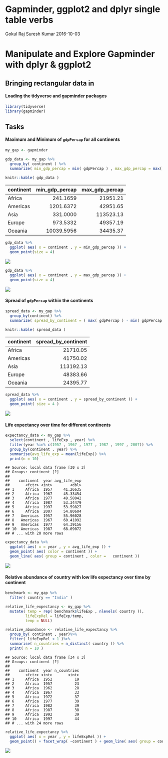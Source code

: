 Gapminder, ggplot2 and dplyr single table verbs
================
Gokul Raj Suresh Kumar
2016-10-03

Manipulate and Explore Gapminder with dplyr & ggplot2
=====================================================

Bringing rectangular data in
----------------------------

#### Loading the tidyverse and gapminder packages

``` r
library(tidyverse)
library(gapminder)
```

Tasks
-----

#### Maximum and Minimum of `gdpPercap` for all continents

``` r
my_gap <- gapminder

gdp_data <- my_gap %>% 
  group_by( continent ) %>% 
  summarize( min_gdp_percap = min( gdpPercap ) , max_gdp_percap = max( gdpPercap ))

knitr::kable( gdp_data )
```

| continent |  min\_gdp\_percap|  max\_gdp\_percap|
|:----------|-----------------:|-----------------:|
| Africa    |          241.1659|          21951.21|
| Americas  |         1201.6372|          42951.65|
| Asia      |          331.0000|         113523.13|
| Europe    |          973.5332|          49357.19|
| Oceania   |        10039.5956|          34435.37|

``` r
gdp_data %>%
  ggplot( aes( x = continent , y = min_gdp_percap )) + 
  geom_point(size = 4)
```

![](hw03_gapminder-ggplot2-dplyr_files/figure-markdown_github/unnamed-chunk-3-1.png)

``` r
gdp_data %>%
  ggplot( aes( x = continent , y = max_gdp_percap )) + 
  geom_point(size = 4)
```

![](hw03_gapminder-ggplot2-dplyr_files/figure-markdown_github/unnamed-chunk-3-2.png)

#### Spread of `gdpPercap` within the continents

``` r
spread_data <- my_gap %>%
  group_by(continent) %>% 
  summarize( spread_by_continent = ( max( gdpPercap ) - min( gdpPercap )))

knitr::kable( spread_data )
```

| continent |  spread\_by\_continent|
|:----------|----------------------:|
| Africa    |               21710.05|
| Americas  |               41750.02|
| Asia      |              113192.13|
| Europe    |               48383.66|
| Oceania   |               24395.77|

``` r
spread_data %>%
  ggplot( aes( x = continent , y = spread_by_continent )) + 
  geom_point( size = 4 )
```

![](hw03_gapminder-ggplot2-dplyr_files/figure-markdown_github/unnamed-chunk-5-1.png)

#### Life expectancy over time for different continents

``` r
expectancy_data <- my_gap %>%
  select(continent , lifeExp , year) %>%
  filter(year %in% c(1957 , 1967 , 1977 , 1987 , 1997 , 2007)) %>% 
  group_by(continent , year) %>% 
  summarise(avg_life_exp = mean(lifeExp)) %>% 
  print(n = 10)
```

    ## Source: local data frame [30 x 3]
    ## Groups: continent [?]
    ## 
    ##    continent  year avg_life_exp
    ##       <fctr> <int>        <dbl>
    ## 1     Africa  1957     41.26635
    ## 2     Africa  1967     45.33454
    ## 3     Africa  1977     49.58042
    ## 4     Africa  1987     53.34479
    ## 5     Africa  1997     53.59827
    ## 6     Africa  2007     54.80604
    ## 7   Americas  1957     55.96028
    ## 8   Americas  1967     60.41092
    ## 9   Americas  1977     64.39156
    ## 10  Americas  1987     68.09072
    ## # ... with 20 more rows

``` r
expectancy_data %>%
  ggplot( aes( x = year , y = avg_life_exp )) + 
  geom_point( aes( color = continent )) + 
  geom_line( aes( group = continent , color =   continent ))
```

![](hw03_gapminder-ggplot2-dplyr_files/figure-markdown_github/unnamed-chunk-7-1.png)

#### Relative abundance of country with low life expectancy over time by continent

``` r
benchmark <- my_gap %>% 
  filter( country == "India" )

relative_life_expectancy <- my_gap %>% 
  mutate( temp = rep( benchmark$lifeExp , nlevels( country )), 
         lifeExpRel = lifeExp/temp, 
         temp = NULL)

relative_abundance <- relative_life_expectancy %>%
  group_by( continent , year)%>% 
  filter( lifeExpRel < 1 )%>% 
  summarise( n_countries = n_distinct( country )) %>% 
  print( n = 10 )
```

    ## Source: local data frame [34 x 3]
    ## Groups: continent [?]
    ## 
    ##    continent  year n_countries
    ##       <fctr> <int>       <int>
    ## 1     Africa  1952          19
    ## 2     Africa  1957          23
    ## 3     Africa  1962          28
    ## 4     Africa  1967          33
    ## 5     Africa  1972          37
    ## 6     Africa  1977          39
    ## 7     Africa  1982          39
    ## 8     Africa  1987          38
    ## 9     Africa  1992          39
    ## 10    Africa  1997          44
    ## # ... with 24 more rows

``` r
relative_life_expectancy %>%
  ggplot( aes( x = year , y = lifeExpRel )) + 
  geom_point() + facet_wrap( ~continent ) + geom_line( aes( group = country ))
```

![](hw03_gapminder-ggplot2-dplyr_files/figure-markdown_github/unnamed-chunk-9-1.png)

